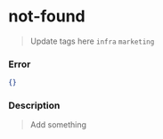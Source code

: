 # not-found

> Update tags here `infra` `marketing`

### Error

```json
{}
```

### Description

> Add something
